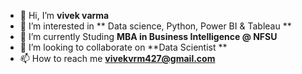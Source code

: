 - 👋 Hi, I’m **vivek varma**
- 👀 I’m interested in ** Data science, Python, Power BI & Tableau **
- 🌱 I’m currently Studing **MBA in Business Intelligence @ NFSU**
- 💞️ I’m looking to collaborate on **Data Scientist **
- 📫 How to reach me **vivekvrm427@gmail.com**

<!---
vivekvarma2020/vivekvarma2020 is a ✨ special ✨ repository because its `README.md` (this file) appears on your GitHub profile.
You can click the Preview link to take a look at your changes
